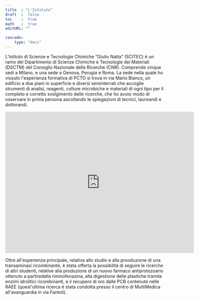 ```yaml
---
title  : "L'Istituto"  
draft  :  false
toc    :  true
math   :  true
editURL: ""

cascade:
    type: "docs"
---
```


L’Istituto di Scienze e Tecnologie Chimiche “Giulio Natta” (SCITEC) è un ramo del Dipartimento di Scienze Chimiche e Tecnologie dei Materiali (DSCTM) del Consiglio Nazionale delle Ricerche (CNR). Comprende cinque sedi a Milano, e una sede a Genova, Perugia e Roma. 
La sede nella quale ho vissuto l'esperienza formativa di PCTO si trova in via Mario Bianco, un edificio a due piani in superficie e diversi seminterrati che accoglie strumenti di analisi, reagenti, colture microbiche e materiali di ogni tipo per il completo e corretto svolgimento delle ricerche, che ho avuto modo di osservare in prima persona ascoltando le spiegazioni di tecnici, laureandi e dottorandi.

<iframe src="https://www.google.com/maps/embed?pb=!1m18!1m12!1m3!1d79044.50642024049!2d9.169161138322734!3d45.5389600135465!2m3!1f0!2f0!3f0!3m2!1i1024!2i768!4f13.1!3m3!1m2!1s0x4786c6fc827f45c5%3A0xfd94073b5f2502f9!2sVia%20Privata%20Mario%20Bianco%2C%209%2C%2020131%20Milano%20MI!5e0!3m2!1sit!2sit!4v1718741152089!5m2!1sit!2sit" width="600" height="450" style="border:0;" allowfullscreen="" loading="lazy" referrerpolicy="no-referrer-when-downgrade"></iframe>

Oltre all'esperienza principale, relativa allo studio e alla prooduzione di una transaminasi ricombinante, è stata offerta la possibilità di seguire le ricerche di altri studenti, relative alla produzione di un nuovo farmaco antiprotozoario ottenuto a partiredalla riminofenazina, alla digestione delle plastiche tramite enzimi idrolitici ricombinanti, e il recupero di oro dalle PCB contenute nelle RAEE (quest'ultima ricerca è stata condotta presso il centro di MultiMedica all'avanguardia in via Fantoli).